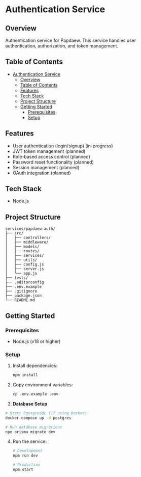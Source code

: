 # Authentication Service

## Overview

Authentication service for Papdaew. This service handles user authentication, authorization, and token management.

## Table of Contents

- [Authentication Service](#authentication-service)
  - [Overview](#overview)
  - [Table of Contents](#table-of-contents)
  - [Features](#features)
  - [Tech Stack](#tech-stack)
  - [Project Structure](#project-structure)
  - [Getting Started](#getting-started)
    - [Prerequisites](#prerequisites)
    - [Setup](#setup)

## Features

- User authentication (login/signup) (in-progress)
- JWT token management (planned)
- Role-based access control (planned)
- Password reset functionality (planned)
- Session management (planned)
- OAuth integration (planned)

## Tech Stack

- Node.js

## Project Structure

```
services/papdaew-auth/
├── src/
│   ├── controllers/
│   ├── middleware/
│   ├── models/
│   ├── routes/
│   ├── services/
│   ├── utils/
│   ├── config.js
│   ├── server.js
│   └── app.js
├── tests/
├── .editorconfig
├── .env.example
├── .gitignore
├── package.json
└── README.md
```

## Getting Started

### Prerequisites

- Node.js (v18 or higher)

### Setup

1. Install dependencies:

   ```bash
   npm install
   ```

2. Copy environment variables:

   ```bash
   cp .env.example .env
   ```

3. **Database Setup**

```bash
# Start PostgreSQL (if using Docker)
docker-compose up -d postgres

# Run database migrations
npx prisma migrate dev
```

4. Run the service:

   ```bash
   # Development
   npm run dev

   # Production
   npm start
   ```
